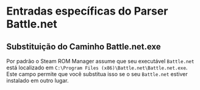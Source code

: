 # Entradas específicas do Parser Battle.net

## Substituição do Caminho Battle.net.exe

Por padrão o Steam ROM Manager assume que seu executável `Battle.net` está localizado em `C:\Program Files (x86)\Battle.net\Battle.net.exe`. Este campo permite que você substitua isso se o seu `Battle.net` estiver instalado em outro lugar.
